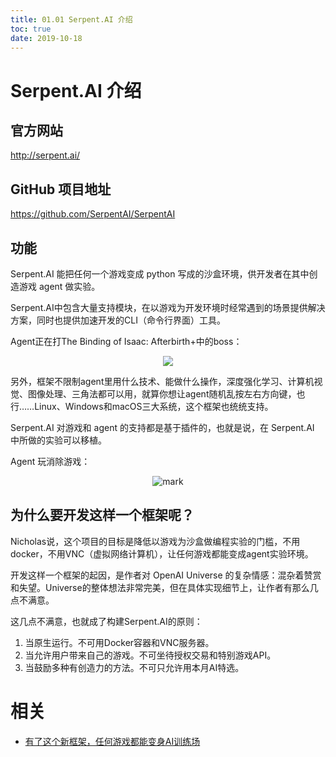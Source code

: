 ```yaml
---
title: 01.01 Serpent.AI 介绍
toc: true
date: 2019-10-18
---
```

# Serpent.AI 介绍

## 官方网站

<http://serpent.ai/>


## GitHub 项目地址

<https://github.com/SerpentAI/SerpentAI>


## 功能


Serpent.AI 能把任何一个游戏变成 python 写成的沙盒环境，供开发者在其中创造游戏 agent 做实验。


Serpent.AI中包含大量支持模块，在以游戏为开发环境时经常遇到的场景提供解决方案，同时也提供加速开发的CLI（命令行界面）工具。

Agent正在打The Binding of Isaac: Afterbirth+中的boss：

<center>

![](http://images.iterate.site/blog/image/20191017234648.gif?imageslim)

</center>

另外，框架不限制agent里用什么技术、能做什么操作，深度强化学习、计算机视觉、图像处理、三角法都可以用，就算你想让agent随机乱按左右方向键，也行……Linux、Windows和macOS三大系统，这个框架也统统支持。

Serpent.AI 对游戏和 agent 的支持都是基于插件的，也就是说，在 Serpent.AI 中所做的实验可以移植。

Agent 玩消除游戏：

<center>

![mark](http://images.iterate.site/blog/image/20191017/Ee3HFpSCfkjv.gif)

</center>


## 为什么要开发这样一个框架呢？

Nicholas说，这个项目的目标是降低以游戏为沙盒做编程实验的门槛，不用docker，不用VNC（虚拟网络计算机），让任何游戏都能变成agent实验环境。

开发这样一个框架的起因，是作者对 OpenAI Universe 的复杂情感：混杂着赞赏和失望。Universe的整体想法非常完美，但在具体实现细节上，让作者有那么几点不满意。

这几点不满意，也就成了构建Serpent.AI的原则：

1. 当原生运行。不可用Docker容器和VNC服务器。
2. 当允许用户带来自己的游戏。不可坐待授权交易和特别游戏API。
3. 当鼓励多种有创造力的方法。不可只允许用本月AI特选。


# 相关

- [有了这个新框架，任何游戏都能变身AI训练场](http://www.sohu.com/a/194026357_610300)
